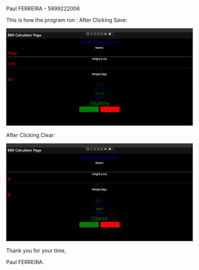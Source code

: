 Paul FERREIRA - 5999222006

This is how the program run :
After Clicking Save:

![Screenshot](Screens/screen_1.png)

After Clicking Clear:

![Screenshot](Screens/screen_2.png)


Thank you for your time,

Paul FERREIRA.
